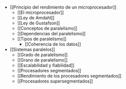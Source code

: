 - [[Principio del rendimiento de un microprocesador]]
	- [[El microprocesador]]
	- [[Ley de Amdahl]] 
	- [[Ley de Gustafson]]
	- [[Conceptos de paralelismo]]
	- [[Dependencias del paralelismo]]
	- [[Tipos de paralelismo]]
		- [[Coherencia de los datos]]
- [[Sistemas paralelos]]
	- [[Grado de paralelismo]]
	- [[Grano de paralelismo]]
	- [[Escalabilidad y fiabilidad]]
	- [[Procesadores segmentados]]
	- [[Rendimiento de los procesadores segmentados]]
	- [[Procesadores supersegmentados]]